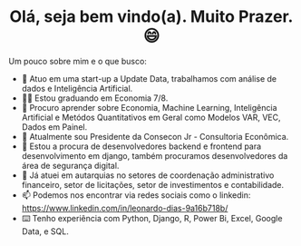 <h1 align="center"> Olá, seja bem vindo(a). Muito Prazer. 😄 </h1>

Um pouco sobre mim e o que busco:

- 🔭 Atuo em uma start-up a Update Data, trabalhamos com análise de dados e Inteligência Artificial.
- 🙋‍♂️ Estou graduando em Economia 7/8.
- 🌱 Procuro aprender sobre Economia, Machine Learning, Inteligência Artificial e Metódos Quantitativos em Geral como Modelos VAR, VEC, Dados em Painel.
- 👯 Atualmente sou Presidente da Consecon Jr - Consultoria Econômica. 
- 🤔 Estou a procura de desenvolvedores backend e frontend para desenvolvimento em django, também procuramos desenvolvedores da área de segurança digital.
- 🎲 Já atuei em autarquias no setores de coordenação administrativo financeiro, setor de licitações, setor de investimentos e contabilidade.
- 📫 Podemos nos encontrar via redes sociais como o linkedin: https://www.linkedin.com/in/leonardo-dias-9a16b718b/
- ⌨️ Tenho experiência com Python, Django, R, Power Bi, Excel, Google Data, e SQL.


